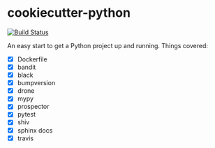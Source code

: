 # cookiecutter-python

[![Build Status](https://cloud.drone.io/api/badges/xsteadfastx/cookiecutter-python/status.svg)](https://cloud.drone.io/xsteadfastx/cookiecutter-python)

An easy start to get a Python project up and running. Things covered:

- [x] Dockerfile
- [x] bandit
- [x] black
- [x] bumpversion
- [x] drone
- [x] mypy
- [x] prospector
- [x] pytest
- [x] shiv
- [x] sphinx docs
- [x] travis
